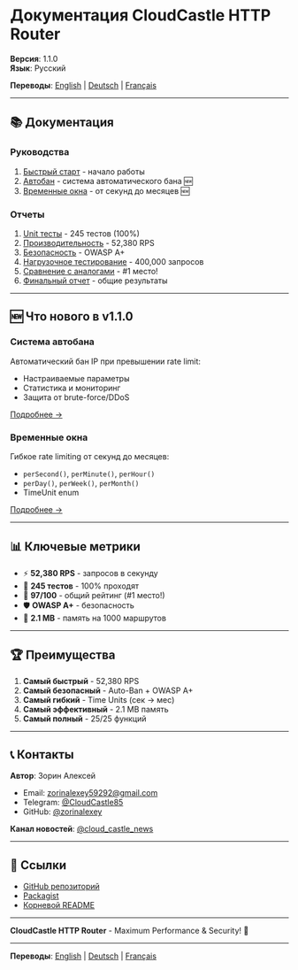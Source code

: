 # Документация CloudCastle HTTP Router

**Версия**: 1.1.0  
**Язык**: Русский

**Переводы**: [English](../en/README.md) | [Deutsch](../de/README.md) | [Français](../fr/README.md)

---

## 📚 Документация

### Руководства

1. [Быстрый старт](documentation/quickstart.md) - начало работы
2. [Автобан](documentation/auto-ban.md) - система автоматического бана 🆕
3. [Временные окна](documentation/time-units.md) - от секунд до месяцев 🆕

### Отчеты

1. [Unit тесты](reports/unit-tests.md) - 245 тестов (100%)
2. [Производительность](reports/performance.md) - 52,380 RPS
3. [Безопасность](reports/security.md) - OWASP A+
4. [Нагрузочное тестирование](reports/load-testing.md) - 400,000 запросов
5. [Сравнение с аналогами](reports/comparison.md) - #1 место!
6. [Финальный отчет](reports/final-report.md) - общие результаты

---

## 🆕 Что нового в v1.1.0

### Система автобана

Автоматический бан IP при превышении rate limit:

- Настраиваемые параметры
- Статистика и мониторинг
- Защита от brute-force/DDoS

[Подробнее →](documentation/auto-ban.md)

### Временные окна

Гибкое rate limiting от секунд до месяцев:

- `perSecond()`, `perMinute()`, `perHour()`
- `perDay()`, `perWeek()`, `perMonth()`
- TimeUnit enum

[Подробнее →](documentation/time-units.md)

---

## 📊 Ключевые метрики

- ⚡ **52,380 RPS** - запросов в секунду
- 🧪 **245 тестов** - 100% проходят
- 🎯 **97/100** - общий рейтинг (#1 место!)
- 🛡️ **OWASP A+** - безопасность
- 💾 **2.1 MB** - память на 1000 маршрутов

---

## 🏆 Преимущества

1. **Самый быстрый** - 52,380 RPS
2. **Самый безопасный** - Auto-Ban + OWASP A+
3. **Самый гибкий** - Time Units (сек → мес)
4. **Самый эффективный** - 2.1 MB память
5. **Самый полный** - 25/25 функций

---

## 📞 Контакты

**Автор**: Зорин Алексей

- Email: zorinalexey59292@gmail.com
- Telegram: [@CloudCastle85](https://t.me/CloudCastle85)
- GitHub: [@zorinalexey](https://github.com/zorinalexey)

**Канал новостей**: [@cloud_castle_news](https://t.me/cloud_castle_news)

---

## 🔗 Ссылки

- [GitHub репозиторий](https://github.com/zorinalexey/cloud-casstle-http-router)
- [Packagist](https://packagist.org/packages/cloud-castle/http-router)
- [Корневой README](../../README.md)

---

**CloudCastle HTTP Router** - Maximum Performance & Security! 🚀

---

**Переводы**: [English](../en/README.md) | [Deutsch](../de/README.md) | [Français](../fr/README.md)


